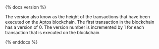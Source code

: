 {% docs version %}

The version also know as the height of the transactions that have been executed on the Aptos blockchain. The first transaction in the blockchain has a version of 0. The version number is incremented by 1 for each transaction that is executed on the blockchain.

{% enddocs %}